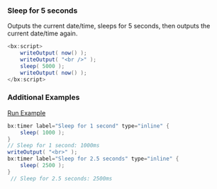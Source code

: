 ### Sleep for 5 seconds

Outputs the current date/time, sleeps for 5 seconds, then outputs the current date/time again.


```java
<bx:script>
	writeOutput( now() );
	writeOutput( "<br />" );
	sleep( 5000 );
	writeOutput( now() );
</bx:script>

```


### Additional Examples

<a href="https://try.boxlang.io/?code=eJxLqrAqycxNLVLISUxKzbFVCs5JTS1QSMsvUjBUKE5Nzs9LUVIoqSxItVXKzMvJzEtVUqjm4iwGKdJQMDQwMFDQtOaq5dLXV8DUaAVWkFvMVV6UWZLqX1pSUFqioaBkk1RkpwTSloTTaiM9U6gZxbhtNzKF2a6AYj2SZiuwIqALAK6GRnM%3D" target="_blank">Run Example</a>

```java
bx:timer label="Sleep for 1 second" type="inline" {
	sleep( 1000 );
}
// Sleep for 1 second: 1000ms
writeOutput( "<br>" );
bx:timer label="Sleep for 2.5 seconds" type="inline" {
	sleep( 2500 );
}
 // Sleep for 2.5 seconds: 2500ms

```


